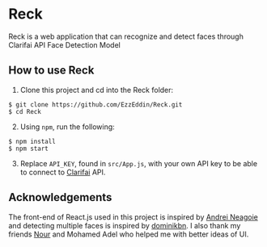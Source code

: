 # Reck
Reck is a web application that can recognize and detect faces through Clarifai API Face Detection Model


## How to use Reck
1. Clone this project and cd into the Reck folder:
```
$ git clone https://github.com/EzzEddin/Reck.git
$ cd Reck
```

2. Using `npm`, run the following:
```
$ npm install
$ npm start
```
3. Replace `API_KEY`, found in `src/App.js`, with your own API key to be able to connect to [Clarifai](https://www.clarifai.com/) API.


## Acknowledgements
The front-end of React.js used in this project is inspired by [Andrei Neagoie](https://github.com/aneagoie/face-recognition-brain) and detecting multiple faces is inspired by [dominikbn](https://github.com/dominikbn/smart-brain). I also thank my friends [Nour](https://github.com/noureddin) and Mohamed Adel who helped me with better ideas of UI.

